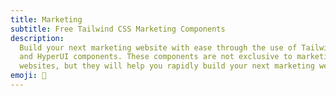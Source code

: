 ```yaml
---
title: Marketing
subtitle: Free Tailwind CSS Marketing Components
description:
  Build your next marketing website with ease through the use of Tailwind CSS
  and HyperUI components. These components are not exclusive to marketing
  websites, but they will help you rapidly build your next marketing website.
emoji: 📣
---
```

